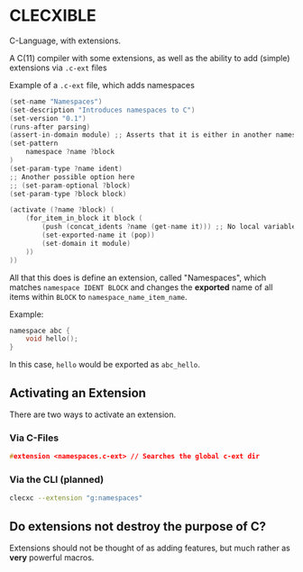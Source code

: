 # CLECXIBLE

C-Language, with extensions.

A C(11) compiler with some extensions, as well as the ability to add (simple) extensions via `.c-ext` files

Example of a `.c-ext` file, which adds namespaces
```c
(set-name "Namespaces")
(set-description "Introduces namespaces to C")
(set-version "0.1")
(runs-after parsing)
(assert-in-domain module) ;; Asserts that it is either in another namespace or in the global scope, but not in functions, etc
(set-pattern
	namespace ?name ?block 
)
(set-param-type ?name ident)
;; Another possible option here
;; (set-param-optional ?block)
(set-param-type ?block block)

(activate (?name ?block) (
	(for_item_in_block it block (
		(push (concat_idents ?name (get-name it))) ;; No local variables, just push, pop, dup and clear
		(set-exported-name it (pop))
		(set-domain it module)
	))
))

```

All that this does is define an extension, called "Namespaces", which matches `namespace IDENT BLOCK` and changes the **exported** name of all items within `BLOCK` to `namespace_name_item_name`.

Example:
```c
namespace abc {
	void hello();
}
```

In this case, `hello` would be exported as `abc_hello`.

## Activating an Extension

There are two ways to activate an extension.

### Via C-Files
```c
#extension <namespaces.c-ext> // Searches the global c-ext dir
```

### Via the CLI (planned)
```bash
clecxc --extension "g:namespaces"
```

## Do extensions not destroy the purpose of C?
Extensions should not be thought of as adding features, but much rather as **very** powerful macros.
